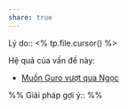 ```yaml
---
share: true
---
```

Lý do:: <% tp.file.cursor() %>

Hệ quả của vấn đề này:
- [Muốn Guro vượt qua Ngọc](../H%C3%A0nh%20vi/%C4%90i%E1%BB%81u%20mu%E1%BB%91n%20l%C3%A0m%20cho%20ng%C6%B0%E1%BB%9Di%20kh%C3%A1c/Mu%E1%BB%91n%20Guro%20v%C6%B0%E1%BB%A3t%20qua%20Ng%E1%BB%8Dc.md)


%%
Giải pháp gợi ý:: 
%%


